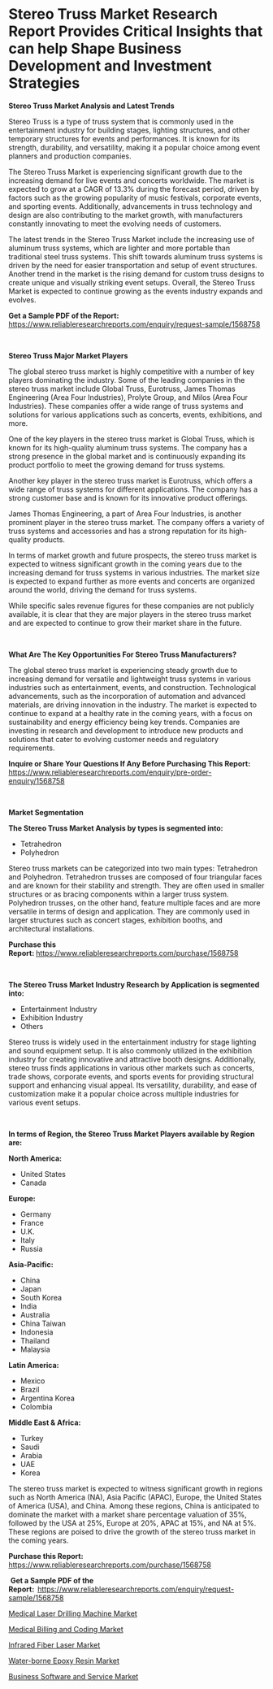 <p><h1>Stereo Truss Market Research Report Provides Critical Insights that can help Shape Business Development and Investment Strategies</h1></p><p><strong>Stereo Truss Market Analysis and Latest Trends</strong></p>
<p><p>Stereo Truss is a type of truss system that is commonly used in the entertainment industry for building stages, lighting structures, and other temporary structures for events and performances. It is known for its strength, durability, and versatility, making it a popular choice among event planners and production companies.</p><p>The Stereo Truss Market is experiencing significant growth due to the increasing demand for live events and concerts worldwide. The market is expected to grow at a CAGR of 13.3% during the forecast period, driven by factors such as the growing popularity of music festivals, corporate events, and sporting events. Additionally, advancements in truss technology and design are also contributing to the market growth, with manufacturers constantly innovating to meet the evolving needs of customers.</p><p>The latest trends in the Stereo Truss Market include the increasing use of aluminum truss systems, which are lighter and more portable than traditional steel truss systems. This shift towards aluminum truss systems is driven by the need for easier transportation and setup of event structures. Another trend in the market is the rising demand for custom truss designs to create unique and visually striking event setups. Overall, the Stereo Truss Market is expected to continue growing as the events industry expands and evolves.</p></p>
<p><strong>Get a Sample PDF of the Report:&nbsp;</strong> <a href="https://www.reliableresearchreports.com/enquiry/request-sample/1568758">https://www.reliableresearchreports.com/enquiry/request-sample/1568758</a></p>
<p>&nbsp;</p>
<p><strong>Stereo Truss Major Market Players</strong></p>
<p><p>The global stereo truss market is highly competitive with a number of key players dominating the industry. Some of the leading companies in the stereo truss market include Global Truss, Eurotruss, James Thomas Engineering (Area Four Industries), Prolyte Group, and Milos (Area Four Industries). These companies offer a wide range of truss systems and solutions for various applications such as concerts, events, exhibitions, and more.</p><p>One of the key players in the stereo truss market is Global Truss, which is known for its high-quality aluminum truss systems. The company has a strong presence in the global market and is continuously expanding its product portfolio to meet the growing demand for truss systems.</p><p>Another key player in the stereo truss market is Eurotruss, which offers a wide range of truss systems for different applications. The company has a strong customer base and is known for its innovative product offerings.</p><p>James Thomas Engineering, a part of Area Four Industries, is another prominent player in the stereo truss market. The company offers a variety of truss systems and accessories and has a strong reputation for its high-quality products.</p><p>In terms of market growth and future prospects, the stereo truss market is expected to witness significant growth in the coming years due to the increasing demand for truss systems in various industries. The market size is expected to expand further as more events and concerts are organized around the world, driving the demand for truss systems.</p><p>While specific sales revenue figures for these companies are not publicly available, it is clear that they are major players in the stereo truss market and are expected to continue to grow their market share in the future.</p></p>
<p>&nbsp;</p>
<p><strong>What Are The Key Opportunities For Stereo Truss Manufacturers?</strong></p>
<p><p>The global stereo truss market is experiencing steady growth due to increasing demand for versatile and lightweight truss systems in various industries such as entertainment, events, and construction. Technological advancements, such as the incorporation of automation and advanced materials, are driving innovation in the industry. The market is expected to continue to expand at a healthy rate in the coming years, with a focus on sustainability and energy efficiency being key trends. Companies are investing in research and development to introduce new products and solutions that cater to evolving customer needs and regulatory requirements.</p></p>
<p><strong>Inquire or Share Your Questions If Any Before Purchasing This Report:</strong> <a href="https://www.reliableresearchreports.com/enquiry/pre-order-enquiry/1568758">https://www.reliableresearchreports.com/enquiry/pre-order-enquiry/1568758</a></p>
<p>&nbsp;</p>
<p><strong>Market Segmentation</strong></p>
<p><strong>The Stereo Truss Market Analysis by types is segmented into:</strong></p>
<p><ul><li>Tetrahedron</li><li>Polyhedron</li></ul></p>
<p><p>Stereo truss markets can be categorized into two main types: Tetrahedron and Polyhedron. Tetrahedron trusses are composed of four triangular faces and are known for their stability and strength. They are often used in smaller structures or as bracing components within a larger truss system. Polyhedron trusses, on the other hand, feature multiple faces and are more versatile in terms of design and application. They are commonly used in larger structures such as concert stages, exhibition booths, and architectural installations.</p></p>
<p><strong>Purchase this Report:&nbsp;</strong><a href="https://www.reliableresearchreports.com/purchase/1568758">https://www.reliableresearchreports.com/purchase/1568758</a></p>
<p>&nbsp;</p>
<p><strong>The Stereo Truss Market Industry Research by Application is segmented into:</strong></p>
<p><ul><li>Entertainment Industry</li><li>Exhibition Industry</li><li>Others</li></ul></p>
<p><p>Stereo truss is widely used in the entertainment industry for stage lighting and sound equipment setup. It is also commonly utilized in the exhibition industry for creating innovative and attractive booth designs. Additionally, stereo truss finds applications in various other markets such as concerts, trade shows, corporate events, and sports events for providing structural support and enhancing visual appeal. Its versatility, durability, and ease of customization make it a popular choice across multiple industries for various event setups.</p></p>
<p>&nbsp;</p>
<p><strong>In terms of Region, the Stereo Truss Market Players available by Region are:</strong></p>
<p>
    <p> <strong> North America: </strong>
        <ul>
            <li>United States</li>
            <li>Canada</li>
        </ul>
        </p> 
    <p> <strong> Europe: </strong>
        <ul>
            <li>Germany</li>
            <li>France</li>
            <li>U.K.</li>
            <li>Italy</li>
            <li>Russia</li>
        </ul>
        </p> 
    <p> <strong> Asia-Pacific: </strong>
        <ul>
            <li>China</li>
            <li>Japan</li>
            <li>South Korea</li>
            <li>India</li>
            <li>Australia</li>
            <li>China Taiwan</li>
            <li>Indonesia</li>
            <li>Thailand</li>
            <li>Malaysia</li>
        </ul>
        </p> 
    <p> <strong> Latin America: </strong>
        <ul>
            <li>Mexico</li>
            <li>Brazil</li>
            <li>Argentina Korea</li>
            <li>Colombia</li>
        </ul>
        </p> 
    <p> <strong> Middle East & Africa: </strong>
        <ul>
            <li>Turkey</li>
            <li>Saudi</li>
            <li>Arabia</li>
            <li>UAE</li>
            <li>Korea</li>
        </ul>
    </p>
    </p>
<p><p>The stereo truss market is expected to witness significant growth in regions such as North America (NA), Asia Pacific (APAC), Europe, the United States of America (USA), and China. Among these regions, China is anticipated to dominate the market with a market share percentage valuation of 35%, followed by the USA at 25%, Europe at 20%, APAC at 15%, and NA at 5%. These regions are poised to drive the growth of the stereo truss market in the coming years.</p></p>
<p><strong>Purchase this Report: </strong><a href="https://www.reliableresearchreports.com/purchase/1568758">https://www.reliableresearchreports.com/purchase/1568758</a></p>
<p>&nbsp;<strong>Get a Sample PDF of the Report:&nbsp;&nbsp;</strong><a href="https://www.reliableresearchreports.com/enquiry/request-sample/1568758">https://www.reliableresearchreports.com/enquiry/request-sample/1568758</a></p>
<p><strong></strong></p>
<p><p><a href="https://issuu.com/reportprime-2/docs/medical-laser-drilling-machine-market-size-2030.pp">Medical Laser Drilling Machine Market</a></p><p><a href="https://github.com/mancsybtousav/Market-Research-Report-List-1/blob/main/medical-billing-and-coding-market.md">Medical Billing and Coding Market</a></p><p><a href="https://issuu.com/reportprime-2/docs/infrared-fiber-laser-market-size-2030.pptx">Infrared Fiber Laser Market</a></p><p><a href="https://github.com/josesg55/Market-Research-Report-List-1/blob/main/water-borne-epoxy-resin-market.md">Water-borne Epoxy Resin Market</a></p><p><a href="https://github.com/indrystar/Market-Research-Report-List-2/blob/main/business-software-and-service-market.md">Business Software and Service Market</a></p></p>
